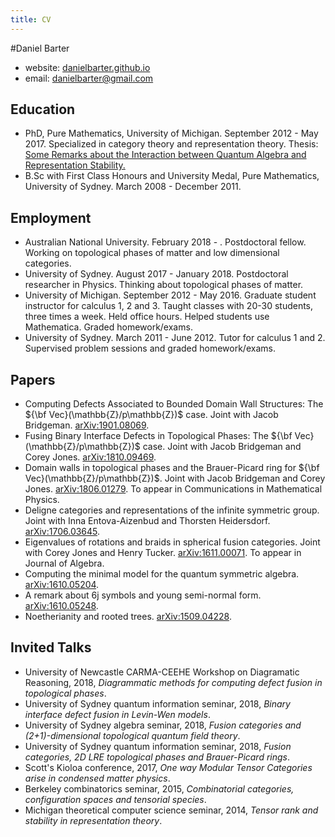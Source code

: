 ```yaml
---
title: CV
---
```


#Daniel Barter

- website: [danielbarter.github.io](http://danielbarter.github.io/)
- email: <danielbarter@gmail.com>


## Education
- PhD, Pure Mathematics, University of Michigan. September 2012 - May 2017. Specialized in category theory and representation theory. Thesis: [Some Remarks about the Interaction between Quantum Algebra and Representation Stability.](http://danielbarter.github.io/thesis.pdf)
- B.Sc with First Class Honours and University Medal, Pure Mathematics, University of Sydney. March 2008 - December 2011.

## Employment
- Australian National University. February 2018 - . Postdoctoral fellow. Working on topological phases of matter and low dimensional categories.
- University of Sydney. August 2017 - January 2018. Postdoctoral researcher in Physics. Thinking about topological phases of matter.
- University of Michigan. September 2012 - May 2016. Graduate student instructor for calculus 1, 2 and 3. Taught classes with 20-30 students, three times a week. Held office hours. Helped students use Mathematica. Graded homework/exams.
- University of Sydney. March 2011 - June 2012. Tutor for calculus 1 and 2. Supervised problem sessions and graded homework/exams.


## Papers
- Computing Defects Associated to Bounded Domain Wall Structures: The ${\bf Vec}(\mathbb{Z}/p\mathbb{Z})$ case. Joint with Jacob Bridgeman. [arXiv:1901.08069](https://arxiv.org/abs/1901.08069).
- Fusing Binary Interface Defects in Topological Phases: The ${\bf Vec}(\mathbb{Z}/p\mathbb{Z})$ case. Joint with Jacob Bridgeman and Corey Jones. [arXiv:1810.09469](https://arxiv.org/abs/1810.09469).
- Domain walls in topological phases and the Brauer-Picard ring for ${\bf Vec}(\mathbb{Z}/p\mathbb{Z})$. Joint with Jacob Bridgeman and Corey Jones. [arXiv:1806.01279](https://arxiv.org/abs/1806.01279). To appear in Communications in Mathematical Physics.
- Deligne categories and representations of the infinite symmetric group. Joint with Inna Entova-Aizenbud and Thorsten Heidersdorf. [arXiv:1706.03645](https://arxiv.org/abs/1706.03645).
- Eigenvalues of rotations and braids in spherical fusion categories. Joint with Corey Jones and Henry Tucker. [arXiv:1611.00071](https://arxiv.org/abs/1611.00071). To appear in Journal of Algebra.
- Computing the minimal model for the quantum symmetric algebra. [arXiv:1610.05204](https://arxiv.org/abs/1610.05204).
- A remark about 6j symbols and young semi-normal form. [arXiv:1610.05248](https://arxiv.org/abs/1610.05248).
- Noetherianity and rooted trees. [arXiv:1509.04228](http://arxiv.org/abs/1509.04228).


## Invited Talks
- University of Newcastle CARMA-CEEHE Workshop on Diagramatic Reasoning, 2018, *Diagrammatic methods for computing defect fusion in topological phases*.
- University of Sydney quantum information seminar, 2018, *Binary interface defect fusion in Levin-Wen models*.
- University of Sydney algebra seminar, 2018, *Fusion categories and (2+1)-dimensional topological quantum field theory*.
- University of Sydney quantum information seminar, 2018, *Fusion categories, 2D LRE topological phases and Brauer-Picard rings*.
- Scott\'s Kioloa conference, 2017, *One way Modular Tensor Categories arise in condensed matter physics*.
- Berkeley combinatorics seminar, 2015, *Combinatorial categories, configuration spaces and tensorial species*.
- Michigan theoretical computer science seminar, 2014, *Tensor rank and stability in representation theory*.
